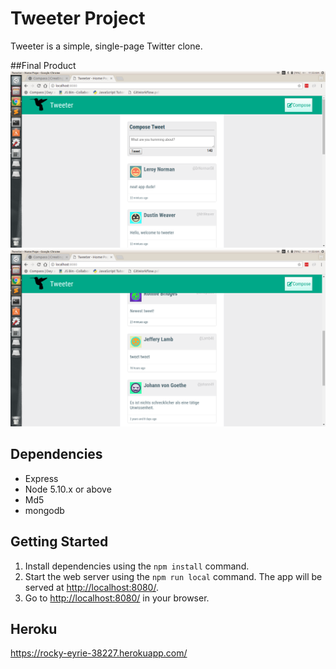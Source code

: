 # Tweeter Project

Tweeter is a simple, single-page Twitter clone.

##Final Product
!["Screenshot of Front Page"](https://github.com/billywoo17/tweeter/blob/master/screenshot/frontpage.png)
!["Screenshot of Different Time"](https://github.com/billywoo17/tweeter/blob/master/screenshot/DifferentTime.png)

## Dependencies

- Express
- Node 5.10.x or above
- Md5
- mongodb

## Getting Started

1. Install dependencies using the `npm install` command.
2. Start the web server using the `npm run local` command. The app will be served at <http://localhost:8080/>.
3. Go to <http://localhost:8080/> in your browser.

## Heroku
https://rocky-eyrie-38227.herokuapp.com/